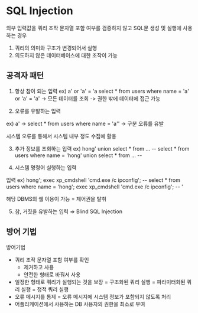 
# SQL Injection

외부 입력값을 쿼리 조작 문자열 포함 여부를 검증하지 않고 SQL문 생성 및 실행에 사용하는 경우 <br>
1. 쿼리의 의미와 구조가 변경되어서 실행
2. 의도하지 않은 데이터베이스에 대한 조작이 가능

## 공격자 패턴

1. 항상 참이 되는 입력
ex) a' or 'a' = 'a
select * from users where name = 'a' or 'a' = 'a' -> 모든 데이터를 조회 -> 권한 밖에 데이터에 접근 가능

2. 오류를 유발하는 입력

ex) a'
-> select * from users where name = 'a'' -> 구분 오류를 유발

시스템 오류를 통해서 시스템 내부 정도 수집에 활용

3. 추가 정보를 조회하는 입력
ex) hong' union select * from ... --
select * from users where name = 'hong' 
union
select * from ... --

4. 시스템 명령어 실행하는 입력

입력 ex) hong'; exec xp_cmdshell 'cmd.exe /c ipconfig'; -- 
select * from users where name = 'hong'; exec xp_cmdshell 'cmd.exe /c ipconfig'; -- '

해당 DBMS의 쉘 이용이 가능 = 제어권을 탈취


5. 참, 거짓을 유발하는 입력 ⇒ Blind SQL Injection

## 방어 기법

방어기법
- 쿼리 조작 문자열 포함 여부를 확인
    - 제거하고 사용
    - 안전한 형태로 바꿔서 사용
- 일정한 형태로 쿼리가 실행되는 것을 보장 = 구조화된 쿼리 실행 = 파라미터화된 쿼리 실행 = 정적 쿼리 실행
- 오류 메시지를 통제 = 오류 메시지에 시스템 정보가 포함되지 않도록 처리
- 어플리케이션에서 사용하는 DB 사용자의 권한을 최소로 부여
